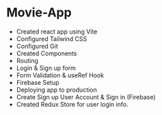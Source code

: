 # Movie-App

- Created react app using Vite
- Configured Tailwind CSS
- Configured Git
- Created Components
- Routing
- Login & Sign up form
- Form Validation & useRef Hook
- Firebase Setup
- Deploying app to production
- Create Sign up User Account & Sign in (Firebase)
- Created Redux Store for user login info.
